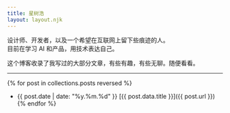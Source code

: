 ```yaml
---
title: 星树浩
layout: layout.njk
---
```


设计师、开发者，以及一个希望在互联网上留下些痕迹的人。  
目前在学习 AI 和产品，用技术表达自己。

这个博客收录了我写过的大部分文章，有些有趣，有些无聊。随便看看。

---

{% for post in collections.posts reversed %}
- {{ post.date | date: "%y.%m.%d" }} [{{ post.data.title }}]({{ post.url }})
{% endfor %}
